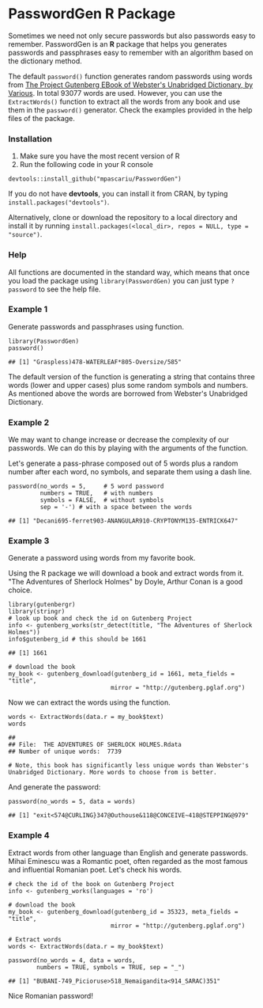 # PasswordGen R Package

Sometimes we need not only secure passwords but also passwords easy to
remember. PasswordGen is an **R** package that helps you generates
passwords and passphrases easy to remember with an algorithm based on
the dictionary method.

The default `password()` function generates random passwords using words
from [The Project Gutenberg EBook of Webster's Unabridged Dictionary, by
Various](http://www.gutenberg.org/ebooks/29765). In total 93077 words
are used. However, you can use the `ExtractWords()` function to extract
all the words from any book and use them in the `password()` generator.
Check the examples provided in the help files of the package.

### Installation

1.  Make sure you have the most recent version of R
2.  Run the following code in your R console

<!-- -->

    devtools::install_github("mpascariu/PasswordGen")

If you do not have **devtools**, you can install it from CRAN, by typing
`install.packages("devtools")`.

Alternatively, clone or download the repository to a local directory and
install it by running
`install.packages(<local_dir>, repos = NULL, type = "source")`.

### Help

All functions are documented in the standard way, which means that once
you load the package using `library(PasswordGen)` you can just type
`?password` to see the help file.

### Example 1

Generate passwords and passphrases using function.

    library(PasswordGen)
    password()

    ## [1] "Graspless)478-WATERLEAF*805-Oversize/585"

The default version of the function is generating a string that
contains three words (lower and upper cases) plus some random symbols
and numbers. As mentioned above the words are borrowed from Webster's
Unabridged Dictionary.

### Example 2

We may want to change increase or decrease the complexity of our
passwords. We can do this by playing with the arguments of the function.

Let's generate a pass-phrase composed out of 5 words plus a random number
after each word, no symbols, and separate them using a dash line.

    password(no_words = 5,     # 5 word password
             numbers = TRUE,   # with numbers
             symbols = FALSE,  # without symbols
             sep = '-') # with a space between the words

    ## [1] "Decani695-ferret903-ANANGULAR910-CRYPTONYM135-ENTRICK647"

### Example 3

Generate a password using words from my favorite book.

Using the R package we will download a book and extract words from it.
"The Adventures of Sherlock Holmes" by Doyle, Arthur Conan is a good
choice.

    library(gutenbergr)
    library(stringr)
    # look up book and check the id on Gutenberg Project
    info <- gutenberg_works(str_detect(title, "The Adventures of Sherlock Holmes"))
    info$gutenberg_id # this should be 1661

    ## [1] 1661

    # download the book
    my_book <- gutenberg_download(gutenberg_id = 1661, meta_fields = "title",
                                 mirror = "http://gutenberg.pglaf.org")

Now we can extract the words using the function.

    words <- ExtractWords(data.r = my_book$text)
    words

    ## 
    ## File:  THE ADVENTURES OF SHERLOCK HOLMES.Rdata
    ## Number of unique words:  7739

    # Note, this book has significantly less unique words than Webster's Unabridged Dictionary. More words to choose from is better.

And generate the password:

    password(no_words = 5, data = words)

    ## [1] "exit<574@CURLING}347@Outhouse&118@CONCEIVE~418@STEPPING@979"

### Example 4

Extract words from other language than English and generate passwords.
Mihai Eminescu was a Romantic poet, often regarded as the most famous
and influential Romanian poet. Let's check his words.

    # check the id of the book on Gutenberg Project
    info <- gutenberg_works(languages = 'ro')

    # download the book
    my_book <- gutenberg_download(gutenberg_id = 35323, meta_fields = "title",
                                 mirror = "http://gutenberg.pglaf.org")

    # Extract words
    words <- ExtractWords(data.r = my_book$text)

    password(no_words = 4, data = words,
            numbers = TRUE, symbols = TRUE, sep = "_")

    ## [1] "BUBANI-749_Picioruse>518_Nemaigandita<914_SARAC)351"

Nice Romanian password!
